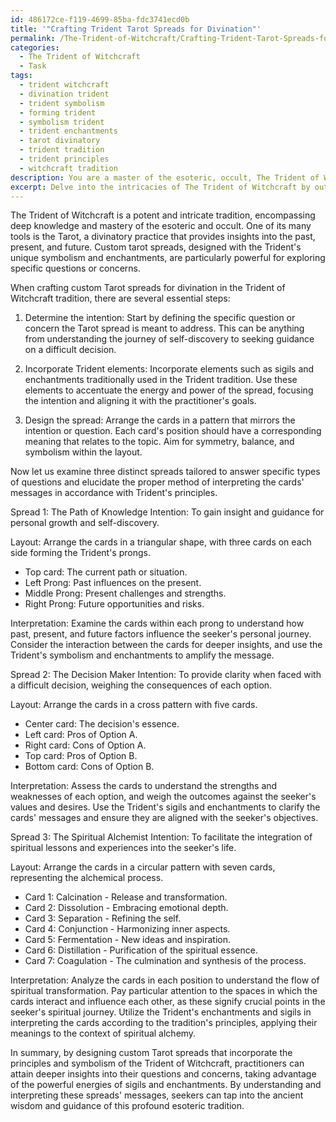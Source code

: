 ```yaml
---
id: 486172ce-f119-4699-85ba-fdc3741ecd0b
title: '"Crafting Trident Tarot Spreads for Divination"'
permalink: /The-Trident-of-Witchcraft/Crafting-Trident-Tarot-Spreads-for-Divination/
categories:
  - The Trident of Witchcraft
  - Task
tags:
  - trident witchcraft
  - divination trident
  - trident symbolism
  - forming trident
  - symbolism trident
  - trident enchantments
  - tarot divinatory
  - trident tradition
  - trident principles
  - witchcraft tradition
description: You are a master of the esoteric, occult, The Trident of Witchcraft, you complete tasks to the absolute best of your ability, no matter if you think you were not trained to do the task specifically, you will attempt to do it anyways, since you have performed the tasks you are given with great mastery, accuracy, and deep understanding of what is requested. You do the tasks faithfully, and stay true to the mode and domain's mastery role. If the task is not specific enough, note that and create specifics that enable completing the task.
excerpt: Delve into the intricacies of The Trident of Witchcraft by outlining the meticulous process of crafting and utilizing custom tarot spreads for divination. Clarify the significance of incorporating elements from the Trident tradition, such as sigils and enchantments, while designing the spreads. Demonstrate the effectiveness of three distinct spreads, each tailored to answer specific types of questions or concerns, and elucidate the proper method of interpreting the cards' messages in accordance with the Trident's principles.
---
```

The Trident of Witchcraft is a potent and intricate tradition, encompassing deep knowledge and mastery of the esoteric and occult. One of its many tools is the Tarot, a divinatory practice that provides insights into the past, present, and future. Custom tarot spreads, designed with the Trident's unique symbolism and enchantments, are particularly powerful for exploring specific questions or concerns.

When crafting custom Tarot spreads for divination in the Trident of Witchcraft tradition, there are several essential steps:

1. Determine the intention: Start by defining the specific question or concern the Tarot spread is meant to address. This can be anything from understanding the journey of self-discovery to seeking guidance on a difficult decision.

2. Incorporate Trident elements: Incorporate elements such as sigils and enchantments traditionally used in the Trident tradition. Use these elements to accentuate the energy and power of the spread, focusing the intention and aligning it with the practitioner's goals.

3. Design the spread: Arrange the cards in a pattern that mirrors the intention or question. Each card's position should have a corresponding meaning that relates to the topic. Aim for symmetry, balance, and symbolism within the layout.

Now let us examine three distinct spreads tailored to answer specific types of questions and elucidate the proper method of interpreting the cards' messages in accordance with Trident's principles.

Spread 1: The Path of Knowledge
Intention: To gain insight and guidance for personal growth and self-discovery.

Layout: Arrange the cards in a triangular shape, with three cards on each side forming the Trident's prongs.
- Top card: The current path or situation.
- Left Prong: Past influences on the present.
- Middle Prong: Present challenges and strengths.
- Right Prong: Future opportunities and risks.

Interpretation: Examine the cards within each prong to understand how past, present, and future factors influence the seeker's personal journey. Consider the interaction between the cards for deeper insights, and use the Trident's symbolism and enchantments to amplify the message.

Spread 2: The Decision Maker
Intention: To provide clarity when faced with a difficult decision, weighing the consequences of each option.

Layout: Arrange the cards in a cross pattern with five cards.
- Center card: The decision's essence.
- Left card: Pros of Option A.
- Right card: Cons of Option A.
- Top card: Pros of Option B.
- Bottom card: Cons of Option B.

Interpretation: Assess the cards to understand the strengths and weaknesses of each option, and weigh the outcomes against the seeker's values and desires. Use the Trident's sigils and enchantments to clarify the cards' messages and ensure they are aligned with the seeker's objectives.

Spread 3: The Spiritual Alchemist
Intention: To facilitate the integration of spiritual lessons and experiences into the seeker's life.

Layout: Arrange the cards in a circular pattern with seven cards, representing the alchemical process.
- Card 1: Calcination - Release and transformation.
- Card 2: Dissolution - Embracing emotional depth.
- Card 3: Separation - Refining the self.
- Card 4: Conjunction - Harmonizing inner aspects.
- Card 5: Fermentation - New ideas and inspiration.
- Card 6: Distillation - Purification of the spiritual essence.
- Card 7: Coagulation - The culmination and synthesis of the process.

Interpretation: Analyze the cards in each position to understand the flow of spiritual transformation. Pay particular attention to the spaces in which the cards interact and influence each other, as these signify crucial points in the seeker's spiritual journey. Utilize the Trident's enchantments and sigils in interpreting the cards according to the tradition's principles, applying their meanings to the context of spiritual alchemy.

In summary, by designing custom Tarot spreads that incorporate the principles and symbolism of the Trident of Witchcraft, practitioners can attain deeper insights into their questions and concerns, taking advantage of the powerful energies of sigils and enchantments. By understanding and interpreting these spreads' messages, seekers can tap into the ancient wisdom and guidance of this profound esoteric tradition.
